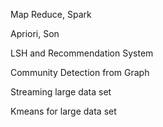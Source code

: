 Map Reduce, Spark<p>
Apriori, Son<p>
LSH and Recommendation System<p>
Community Detection from Graph<p>
Streaming large data set<p>
Kmeans for large data set<p>
